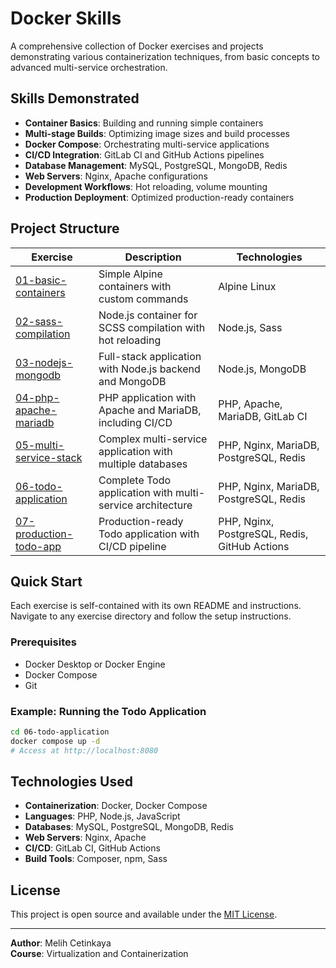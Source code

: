 # Docker Skills

A comprehensive collection of Docker exercises and projects demonstrating various containerization techniques, from basic concepts to advanced multi-service orchestration.

## Skills Demonstrated

- **Container Basics**: Building and running simple containers
- **Multi-stage Builds**: Optimizing image sizes and build processes
- **Docker Compose**: Orchestrating multi-service applications
- **CI/CD Integration**: GitLab CI and GitHub Actions pipelines
- **Database Management**: MySQL, PostgreSQL, MongoDB, Redis
- **Web Servers**: Nginx, Apache configurations
- **Development Workflows**: Hot reloading, volume mounting
- **Production Deployment**: Optimized production-ready containers

## Project Structure

| Exercise | Description | Technologies |
|----------|-------------|--------------|
| [01-basic-containers](./01-basic-containers/) | Simple Alpine containers with custom commands | Alpine Linux |
| [02-sass-compilation](./02-sass-compilation/) | Node.js container for SCSS compilation with hot reloading | Node.js, Sass |
| [03-nodejs-mongodb](./03-nodejs-mongodb/) | Full-stack application with Node.js backend and MongoDB | Node.js, MongoDB |
| [04-php-apache-mariadb](./04-php-apache-mariadb/) | PHP application with Apache and MariaDB, including CI/CD | PHP, Apache, MariaDB, GitLab CI |
| [05-multi-service-stack](./05-multi-service-stack/) | Complex multi-service application with multiple databases | PHP, Nginx, MariaDB, PostgreSQL, Redis |
| [06-todo-application](./06-todo-application/) | Complete Todo application with multi-service architecture | PHP, Nginx, MariaDB, PostgreSQL, Redis |
| [07-production-todo-app](./07-production-todo-app/) | Production-ready Todo application with CI/CD pipeline | PHP, Nginx, PostgreSQL, Redis, GitHub Actions |

## Quick Start

Each exercise is self-contained with its own README and instructions. Navigate to any exercise directory and follow the setup instructions.

### Prerequisites

- Docker Desktop or Docker Engine
- Docker Compose
- Git

### Example: Running the Todo Application

```bash
cd 06-todo-application
docker compose up -d
# Access at http://localhost:8080
```

## Technologies Used

- **Containerization**: Docker, Docker Compose
- **Languages**: PHP, Node.js, JavaScript
- **Databases**: MySQL, PostgreSQL, MongoDB, Redis
- **Web Servers**: Nginx, Apache
- **CI/CD**: GitLab CI, GitHub Actions
- **Build Tools**: Composer, npm, Sass

## License

This project is open source and available under the [MIT License](LICENSE).

---

**Author**: Melih Cetinkaya  
**Course**: Virtualization and Containerization
